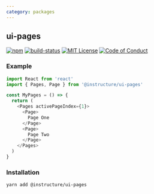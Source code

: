 ```yaml
---
category: packages
---
```


## ui-pages

[![npm][npm]][npm-url]
[![build-status][build-status]][build-status-url]
[![MIT License][license-badge]][LICENSE]
[![Code of Conduct][coc-badge]][coc]

### Example

```js
import React from 'react'
import { Pages, Page } from '@instructure/ui-pages'

const MyPages = () => {
  return (
    <Pages activePageIndex={1}>
      <Page>
        Page One
      </Page>
      <Page>
        Page Two
      </Page>
    </Pages>
  )
}
```

### Installation

```sh
yarn add @instructure/ui-pages
```

[npm]: https://img.shields.io/npm/v/@instructure/ui-pages.svg
[npm-url]: https://npmjs.com/package/@instructure/ui-pages

[build-status]: https://travis-ci.org/instructure/instructure-ui.svg?branch=master
[build-status-url]: https://travis-ci.org/instructure/instructure-ui "Travis CI"

[license-badge]: https://img.shields.io/npm/l/instructure-ui.svg?style=flat-square
[license]: https://github.com/instructure/instructure-ui/blob/master/LICENSE

[coc-badge]: https://img.shields.io/badge/code%20of-conduct-ff69b4.svg?style=flat-square
[coc]: https://github.com/instructure/instructure-ui/blob/master/CODE_OF_CONDUCT.md
